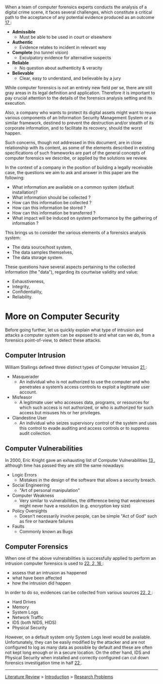 When a team of computer forensics experts conducts the analysis of a
digital crime scene, it faces several challenges, which constitute a
critical path to the acceptance of any potential evidence produced as
an outcome [17 ](.md):

  * **Admissible**
    * Must be able to be used in court or elsewhere
  * **Authentic**
    * Evidence relates to incident in relevant way
  * **Complete** (no tunnel vision)
    * Exculpatory evidence for alternative suspects
  * **Reliable**
    * No question about authenticity & veracity
  * **Believable**
    * Clear, easy to understand, and believable by a jury

While computer forensics is not an entirely new field per se, there
are still gray areas in its legal definition and
application. Therefore it is important to pay crucial attention to the
details of the forensics analysis setting and its execution.

Also, a company who wants to protect its digital assets might want to
reuse various components of an Information Security Management System
or a similar framework, destined to prevent the destruction and/or
stealth of its corporate information, and to facilitate its recovery,
should the worst happen.

Such concerns, though not addressed in this document, are in close
relationship with its content, as some of the elements described in
existing specifications of such frameworks are part of the general
concepts of computer forensics we describe, or applied by the
solutions we review.

In the context of a company in the position of building a legally
receivable case, the questions we aim to ask and answer in this paper
are the following:

  * What information are available on a common system (default installation)?
  * What information should be collected ?
  * How can this information be collected ?
  * How can this information be stored ?
  * How can this information be transferred ?
  * What impact will be induced on system performance by the gathering of information ?

This brings us to consider the various elements of a forensics
analysis system:

  * The data source/host system,
  * The data samples themselves,
  * The data storage system.

These questions have several aspects pertaining to the collected
information (the "data"), regarding its courtwise validity and value:

  * Exhaustiveness,
  * Integrity,
  * Confidentiality,
  * Reliability.

# More on Computer Security #

Before going further, let us quickly explain what type of intrusion
and attacks a computer system can be exposed to and what can we do,
from a forensics point-of-view, to detect these attacks.

## Computer Intrusion ##

William Stallings defined three distinct types of Computer Intrusion [21 ](.md):
  * Masquerader
    * An individual who is not authorized to use the computer and who penetrates a system’s access controls to exploit a legitimate user account.
  * Misfeasor
    * A legitimate user who accesses data, programs, or resources for which such access is not authorized, or who is authorized for such access but misuses his or her privileges.
  * Clandestine User
    * An individual who seizes supervisory control of the system and uses this control to evade auditing and access controls or to suppress audit collection.

## Computer Vulnerabilities ##

In 2000, Eric Knight gave an exhausting list of Computer
Vulnerabilities [13 ](.md), although time has passed they are still the
same nowadays:

  * Logic Errors
    * Mistakes in the design of the software that allows a security breach.
  * Social Engineering
    * "Art of personal manipulation"
  * Computer Weakness
    * Very similar to vulnerabilities, the difference being that weaknesses might never have a resolution (e.g. encryption key size)
  * Policy Oversights
    * Doesn't necessarily involve people, can be simple "Act of God" such as fire or hardware failures
  * Faults
    * Commonly known as Bugs

## Computer Forensics ##

When one of the above vulnerabilities is successfully applied to
perform an intrusion computer forensics is used to [22, 2, 16 ](.md):

  * assess that an intrusion as happened
  * what have been affected
  * how the intrusion did happen

In order to do so, evidences can be collected from various sources [22, 2 ](.md):

  * Hard Drives
  * Memory
  * System Logs
  * Network Traffic
  * IDS (both NIDS, HIDS)
  * Physical Security

However, on a default system only System Logs level would be
available. Unfortunately, they can be easily modified by the attacker
and are not configured to log as many data as possible by default and
these are often not kept long enough or in a secure location. On the
other hand, IDS and Physical Security when installed and correctly
configured can cut down forensics investigation time in half [22 ](.md).


---


[Literature Review](LiteratureReview.md) >
[Introduction](LiteratureReviewIntro.md) >
[Research Problems](LiteratureReviewIntroProblems.md)